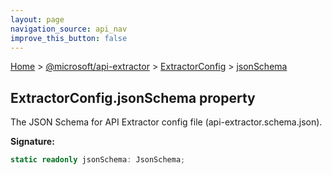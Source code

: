 ```yaml
---
layout: page
navigation_source: api_nav
improve_this_button: false
---
```



[Home](./index.md) &gt; [@microsoft/api-extractor](./api-extractor.md) &gt; [ExtractorConfig](./api-extractor.extractorconfig.md) &gt; [jsonSchema](./api-extractor.extractorconfig.jsonschema.md)

## ExtractorConfig.jsonSchema property

The JSON Schema for API Extractor config file (api-extractor.schema.json).

<b>Signature:</b>

```typescript
static readonly jsonSchema: JsonSchema;
```
